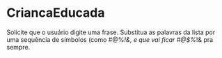 # CriancaEducada
Solicite que o usuário digite uma frase. Substitua as palavras da lista por uma sequência de símbolos (como #@$%*!&amp;, por exemplo).  chato/chata, bobo/boba, feio/feia, boboca, bocó, tonto/tonta, palerma, paspalho/paspalha, tantã, panaca, pentelho/pentelha, burro/burra, besta  Exemplo:  Me diga o que você pensa sobre o aluno que não faz a lição de casa: Eu acho que é um bobo, e que vai ficar boboca pra sempre.  Eu sou uma criança educada. No seu lugar eu diria: Eu acho que é um #@$%*!&amp;, e que vai ficar #@$%*!&amp; pra sempre.
